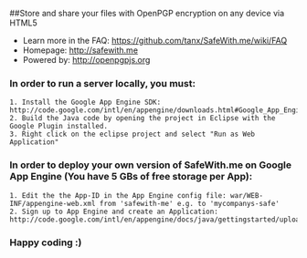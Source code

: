 ##Store and share your files with OpenPGP encryption on any device via HTML5

* Learn more in the FAQ: https://github.com/tanx/SafeWith.me/wiki/FAQ
* Homepage: http://safewith.me
* Powered by: http://openpgpjs.org

### In order to run a server locally, you must:

    1. Install the Google App Engine SDK: http://code.google.com/intl/en/appengine/downloads.html#Google_App_Engine_SDK_for_Java
    2. Build the Java code by opening the project in Eclipse with the Google Plugin installed.
    3. Right click on the eclipse project and select "Run as Web Application"

### In order to deploy your own version of SafeWith.me on Google App Engine (You have 5 GBs of free storage per App):

    1. Edit the the App-ID in the App Engine config file: war/WEB-INF/appengine-web.xml from 'safewith-me' e.g. to 'mycompanys-safe'
    2. Sign up to App Engine and create an Application: http://code.google.com/intl/en/appengine/docs/java/gettingstarted/uploading.html
    
### Happy coding :)